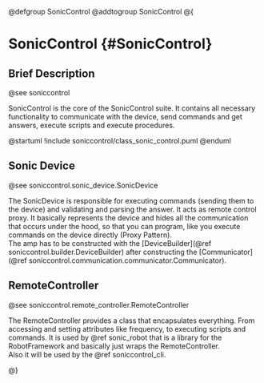 @defgroup SonicControl
@addtogroup SonicControl
@{

# SonicControl {#SonicControl}

## Brief Description

@see soniccontrol

SonicControl is the core of the SonicControl suite.
It contains all necessary functionality to communicate with the device, send commands and get answers, execute scripts and execute procedures.

@startuml
!include soniccontrol/class_sonic_control.puml
@enduml

## Sonic Device

@see soniccontrol.sonic_device.SonicDevice

The SonicDevice is responsible for executing commands (sending them to the device) and validating and parsing the answer. It acts as remote control proxy. It basically represents the device and hides all the communication that occurs under the hood, so that you can program, like you execute commands on the device directly (Proxy Pattern).  
The amp has to be constructed with the [DeviceBuilder](@ref soniccontrol.builder.DeviceBuilder) after constructing the [Communicator](@ref soniccontrol.communication.communicator.Communicator).

## RemoteController

@see soniccontrol.remote_controller.RemoteController

The RemoteController provides a class that encapsulates everything. From accessing and setting attributes like frequency, to executing scripts and commands. 
It is used by @ref sonic_robot that is a library for the RobotFramework and basically just wraps the RemoteController.  
Also it will be used by the @ref soniccontrol_cli.

@}
